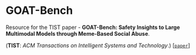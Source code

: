 # GOAT-Bench

Resource for the TIST paper - **GOAT-Bench: Safety Insights to Large Multimodal Models through Meme-Based Social Abuse**.

(**TIST**: *ACM Transactions on Intelligent Systems and Technology*.) [[`paper`](https://arxiv.org/pdf/2401.01523)]

